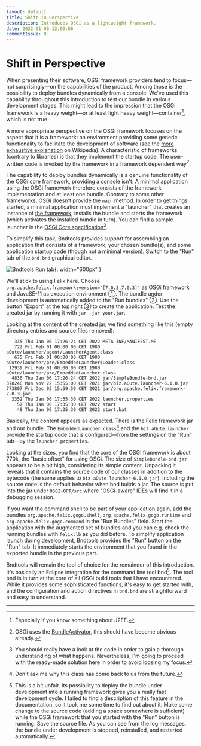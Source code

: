 ```yaml
---
layout: default
title: Shift in Perspective
description: Introduces OSGi as a lightweight framework. 
date: 2022-01-06 12:00:00
commentIssue: 8
---
```


# Shift in Perspective

When presenting their software, OSGi framework providers tend to focus&mdash;not surprisingly&mdash;on the capabilities of the product. Among those is the possibility to deploy bundles dynamically from a console. We've used this capability throughout this introduction to test our bundle in various development stages. This might lead to the impression that the OSGi framework is a heavy weight&mdash;or at least light heavy weight&mdash;container[^j2ee], which is not true.

A more appropriate perspective on the OSGi framework focuses on the aspect that it is a framework: an environment providing some generic functionality to facilitate the development of software (see the [more exhaustive explanation](https://en.wikipedia.org/wiki/Software_framework) on Wikipedia). A characteristic of frameworks (contrary to libraries) is that they implement the startup code. The user-written code is invoked by the framework in a framework dependent way[^invok].

The capability to deploy bundles dynamically is a genuine functionality of the OSGi core framework, providing a console isn't. A minimal application using the OSGi framework therefore consists of the framework implementation and at least one bundle. Contrary to some other frameworks, OSGi doesn't provide the ``main`` method. In order to get things started, a minimal application must implement a "launcher" that creates an instance of [the framework](https://osgi.org/javadoc/r6/core/org/osgi/framework/launch/Framework.html), installs the bundle and starts the framework (which activates the installed bundle in turn). You can find a sample launcher in the [OSGi Core specification](https://osgi.org/specification/osgi.core/7.0.0/framework.lifecycle.html#d0e7292)[^ownStartup].

[^ownStartup]: You should really have a look at the code in order to gain a thorough understanding of what happens. Nevertheless, I'm going to proceed with the ready-made solution here in order to avoid loosing my focus.

To simplify this task, Bndtools provides support for assembling an application that consists of a framework, your chosen bundle(s), and some application startup code (though not a minimal version). Switch to the "Run" tab of the ``bnd.bnd`` graphical editor.

![Bndtools Run tab](images/Bndtools-run.svg){: width="600px" }

We'll stick to using Felix here. Choose `org.apache.felix.framework;version='[7.0.3,7.0.3]'` as OSGi framework and JavaSE-11 as execution environment ①. The bundle under development is automatically added to the "Run bundles" ②. Use the button "Export" at the top right ③ to create the application. Test the created jar by running it with ``jar -jar your.jar``.

Looking at the content of the created jar, we find something like this (empty directory entries and source files removed):

```
   335 Thu Jan 06 17:26:24 CET 2022 META-INF/MANIFEST.MF
   722 Fri Feb 01 00:00:00 CET 1980 aQute/launcher/agent/LauncherAgent.class
   675 Fri Feb 01 00:00:00 CET 1980 aQute/launcher/pre/EmbeddedLauncher$Loader.class
 12939 Fri Feb 01 00:00:00 CET 1980 aQute/launcher/pre/EmbeddedLauncher.class
  4836 Thu Jan 06 17:26:24 CET 2022 jar/SimpleBundle-bnd.jar
378246 Mon Nov 22 15:55:00 CET 2021 jar/biz.aQute.launcher-6.1.0.jar
773807 Fri Dec 03 15:59:50 CET 2021 jar/org.apache.felix.framework-7.0.3.jar
  3352 Thu Jan 06 17:35:30 CET 2022 launcher.properties
    57 Thu Jan 06 17:35:30 CET 2022 start
    48 Thu Jan 06 17:35:30 CET 2022 start.bat
```

Basically, the content appears as expected. There is the Felix framework jar and our bundle. The ``EmbeddedLauncher.class``[^st] and the ``bit.aQute.launcher`` provide the startup code that is configured&mdash;from the settings on the "Run" tab&mdash;by the ``launcher.properties``.

Looking at the sizes, you find that the core of the OSGI framework is about 770k, the "basic offset" for using OSGi. The size of ``SimpleBundle-bnd.jar`` appears to be a bit high, considering its simple content. Unpacking it reveals that it contains the source code of our classes in addition to the bytecode (the same applies to ``biz.aQute.launcher-6.1.0.jar``). Including the source code is the default behavior when bnd builds a jar. The source is put into the jar under ``OSGI-OPT/src`` where "OSGi-aware" IDEs will find it in a debugging session.

If you want the command shell to be part of your application again, add the bundles ``org.apache.felix.gogo.shell``, ``org.apache.felix.gogo.runtime`` and ``org.apache.felix.gogo.command`` in the "Run Bundles" field. Start the application with the augmented set of bundles and you can e.g. check the running bundles with ``felix:lb`` as you did before. To simplify application launch during development, Bndtools provides the "Run" button on the "Run" tab. It immediately starts the environment that you found in the exported bundle in the previous part.

Bndtools will remain the tool of choice for the remainder of this introduction. It's basically an Eclipse integration for the command line tool bnd[^mti]. The tool bnd is in turn at the core of all OSGi build tools that I have encountered. While it provides some sophisticated functions, it's easy to get started with, and the configuration and action directives in `bnd.bnd` are straightforward and easy to understand.

[^mti]: This is a bit unfair. Its possibility to deploy the bundle under development into a running framework gives you a really fast development cycle. I failed to find a description of this feature in the documentation, so it took me some time to find out about it. Make some change to the source code (adding a space somewhere is sufficient) while the OSGi framework that you started with the "Run" button is running. Save the source file. As you can see from the log messages, the bundle under development is stopped, reinstalled, and restarted automatically.

---

[^j2ee]: Especially if you know something about J2EE.

[^invok]: OSGi uses the [BundleActivator](https://osgi.org/javadoc/r6/core/org/osgi/framework/BundleActivator.html), this should have become obvious already.

[^st]: Don't ask me why this class has come back to us from the future.